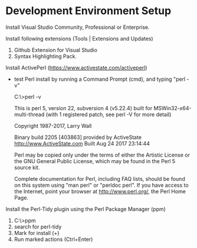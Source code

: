 # Development Environment Setup

Install Visual Studio Community, Professional or Enterprise.

Install following extensions (Tools | Extensions and Updates)
1. Github Extension for Visual Studio
2. Syntax Highlighting Pack.

Install ActivePerl (https://www.activestate.com/activeperl)
- test Perl install by running a Command Prompt (cmd), and typing "perl -v"

    C:\\>perl -v

    This is perl 5, version 22, subversion 4 (v5.22.4) built for MSWin32-x64-multi-thread
    (with 1 registered patch, see perl -V for more detail)

    Copyright 1987-2017, Larry Wall

    Binary build 2205 [403863] provided by ActiveState http://www.ActiveState.com
    Built Aug 24 2017 23:14:44

    Perl may be copied only under the terms of either the Artistic License or the
    GNU General Public License, which may be found in the Perl 5 source kit.

    Complete documentation for Perl, including FAQ lists, should be found on
    this system using "man perl" or "perldoc perl".  If you have access to the
    Internet, point your browser at http://www.perl.org/, the Perl Home Page.


Install the Perl-Tidy plugin using the Perl Package Manager (ppm)
1. C:\\>ppm
2. search for perl-tidy
3. Mark for install (+)
4. Run marked actions (Ctrl+Enter)

